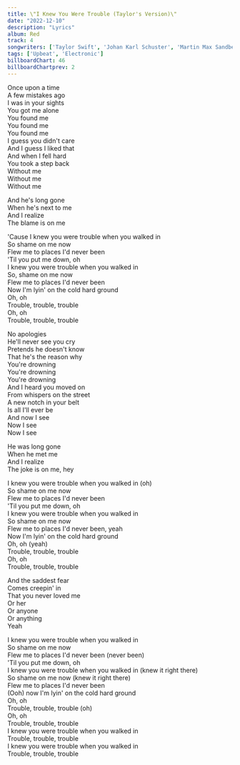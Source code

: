 ```yaml
---
title: \"I Knew You Were Trouble (Taylor's Version)\"
date: "2022-12-10"
description: "Lyrics"
album: Red
track: 4
songwriters: ['Taylor Swift', 'Johan Karl Schuster', 'Martin Max Sandberg' ]
tags: ['Upbeat', 'Electronic']
billboardChart: 46
billboardChartprev: 2 
---
```

<p className="verse-one">
Once upon a time <br />
A few mistakes ago <br />
I was in your sights <br />
You got me alone <br />
You found me <br />
You found me <br />
You found me <br />
I guess you didn't care <br />
And I guess I liked that <br />
And when I fell hard  <br />
You took a step back <br />
Without me <br />
Without me <br />
Without me <br />
</p>
<p className="pre-chorus">
And he's long gone <br />
When he's next to me <br />
And I realize <br />
The blame is on me <br />
</p>
<p className="chorus">
'Cause I knew you were trouble when you walked in  <br />
So shame on me now <br />
Flew me to places I'd never been <br />
'Til you put me down, oh <br />
I knew you were trouble when you walked in <br />
So, shame on me now <br />
Flew me to places I'd never been <br />
Now I'm lyin' on the cold hard ground <br />
Oh, oh <br />
Trouble, trouble, trouble <br />
Oh, oh <br />
Trouble, trouble, trouble <br />
</p>
<p className="verse-two">
No apologies <br />
He'll never see you cry <br />
Pretends he doesn't know <br />
That he's the reason why <br />
You're drowning <br />
You're drowning <br />
You're drowning <br />
And I heard you moved on <br />
From whispers on the street <br />
A new notch in your belt <br />
Is all I'll ever be <br />
And now I see <br />
Now I see <br />
Now I see <br />
</p>
<p className="pre-chorus">
He was long gone <br />
When he met me <br />
And I realize <br />
The joke is on me, hey  <br />
</p>
<p className="chorus">
I knew you were trouble when you walked in (oh)  <br />
So shame on me now <br />
Flew me to places I'd never been <br />
'Til you put me down, oh <br />
I knew you were trouble when you walked in <br />
So shame on me now <br />
Flew me to places I'd never been, yeah <br />
Now I'm lyin' on the cold hard ground <br />
Oh, oh (yeah) <br />
Trouble, trouble, trouble <br />
Oh, oh <br />
Trouble, trouble, trouble <br />
</p>
<p className="bridge">
And the saddest fear <br />
Comes creepin' in <br />
That you never loved me <br />
Or her <br />
Or anyone <br />
Or anything <br />
Yeah <br />
</p>
<p className="chorus">
I knew you were trouble when you walked in <br />
So shame on me now <br />
Flew me to places I'd never been (never been) <br />
'Til you put me down, oh <br />
I knew you were trouble when you walked in (knew it right there) <br />
So shame on me now (knew it right there) <br />
Flew me to places I'd never been <br />
(Ooh) now I'm lyin' on the cold hard ground <br />
Oh, oh <br />
Trouble, trouble, trouble (oh) <br />
Oh, oh <br />
Trouble, trouble, trouble <br />
I knew you were trouble when you walked in <br />
Trouble, trouble, trouble <br />
I knew you were trouble when you walked in <br />
Trouble, trouble, trouble <br />
</p>